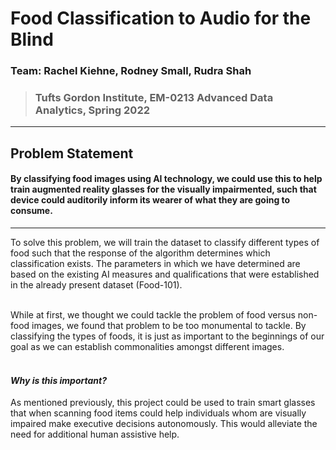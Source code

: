 # Food Classification to Audio for the Blind 
### Team: Rachel Kiehne, Rodney Small, Rudra Shah
> ### Tufts Gordon Institute, EM-0213 Advanced Data Analytics, Spring 2022

---
## Problem Statement
#### By classifying food images using AI technology, we could use this to help train augmented reality glasses for the visually impairmented, such that device could auditorily inform its wearer of what they are going to consume.
---
To solve this problem, we will train the dataset to classify different types of food such that the response of the algorithm determines which classification exists. The parameters in which we have determined are based on the existing AI measures and qualifications that were established in the already present dataset (Food-101). 
<br><br>

While at first, we thought we could tackle the problem of food versus non-food images, we found that problem to be too monumental to tackle. By classifying the types of foods, it is just as important to the beginnings of our goal as we can establish commonalities amongst different images. 
<br><br>

#### *Why is this important?*
As mentioned previously, this project could be used to train smart glasses that when scanning food items could help individuals whom are visually impaired make executive decisions autonomously. This would alleviate the need for additional human assistive help.  
